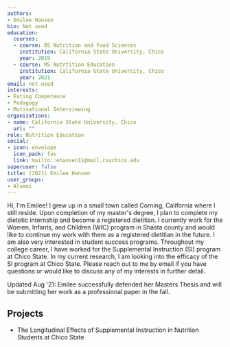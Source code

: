 ```yaml
---
authors:
- Emilee Hansen
bio: Not used
education:
  courses:
  - course: BS Nutrition and Food Sciences
    institution: California State University, Chico
    year: 2019
  - course: MS Nutrtition Education
    institution: California State University, Chico
    year: 2021
email: not used
interests:
- Eating Competence
- Pedagogy
- Motivational Interviewing
organizations:
- name: California State University, Chico
  url: ""
role: Nutrition Education
social:
- icon: envelope
  icon_pack: fas
  link: mailto::ehansen11@mail.csuchico.edu
superuser: false
title: (2021) Emilee Hansen
user_groups:
- Alumni
---
```


Hi, I'm Emilee! I grew up in a small town called Corning, California where I still reside.  Upon completion of my master's degree, I plan to complete my dietetic internship and become a registered dietitian. I currently work for the Women, Infants, and Children (WIC) program in Shasta county and would like to continue my work with them as a registered dietitian in the future. I am also very interested in student success programs. Throughout my college career, I have worked for the Supplemental Instruction (SI) program at Chico State. In my current research, I am looking into the efficacy of the SI program at Chico State.  Please reach out to me by email if you have questions or would like to discuss any of my interests in further detail.

Updated Aug '21: Emilee successfully defended her Masters Thesis and will be submitting her work as a professional paper in the fall. 


## Projects

* The Longitudinal Effects of Supplemental Instruction in Nutrition Students at Chico State

